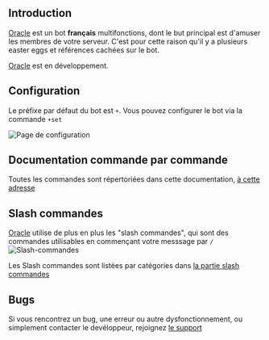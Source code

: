 ## Introduction
[Oracle](https://bit.ly/3NUdTvE) est un bot **français** multifonctions, dont le but principal est d'amuser les membres de votre serveur.
C'est pour cette raison qu'il y a plusieurs easter eggs et références cachées sur le bot.

[Oracle](https://bit.ly/3NUdTvE) est en développement.

## Configuration
Le préfixe par défaut du bot est `+`.
Vous pouvez configurer le bot via la commande `+set`
  
![Page de configuration](https://i.imgur.com/Mj1NU4u.png)

## Documentation commande par commande
Toutes les commandes sont répertoriées dans cette documentation, [à cette adresse](https://github.com/BotOracle/Documentation/blob/main/commands)

## Slash commandes
[Oracle](https://bit.ly/3NUdTvE) utilise de plus en plus les "slash commandes", qui sont des commandes utilisables en commençant votre messsage par `/`
![Slash-commandes](https://cdn.discordapp.com/attachments/976356791451529236/1006215620905414776/unknown.png)

Les Slash commandes sont listées par catégories dans [la partie slash commandes](./slash-commands)

## Bugs
Si vous rencontrez un bug, une erreur ou autre dysfonctionnement, ou simplement contacter le devéloppeur, rejoignez [le support](https://discord.gg/Qt9Ns3uvYe)
